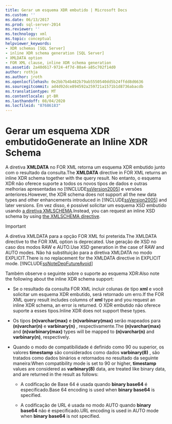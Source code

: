 ```yaml
---
title: Gerar um esquema XDR embutido | Microsoft Docs
ms.custom: ''
ms.date: 06/13/2017
ms.prod: sql-server-2014
ms.reviewer: ''
ms.technology: xml
ms.topic: conceptual
helpviewer_keywords:
- XDR schemas [SQL Server]
- inline XDR schema generation [SQL Server]
- XMLDATA option
- FOR XML clause, inline XDR schema generation
ms.assetid: 2a40d617-9724-4f7d-80a4-a85c702f14d0
author: rothja
ms.author: jroth
ms.openlocfilehash: 0e2bb7b4b482b79ab5550540dd5b24ffdd8d6636
ms.sourcegitcommit: ad4d92dce894592a259721a1571b1d8736abacdb
ms.translationtype: MT
ms.contentlocale: pt-BR
ms.lasthandoff: 08/04/2020
ms.locfileid: "87686183"
---
```

# <a name="generate-an-inline-xdr-schema"></a><span data-ttu-id="703ff-102">Gerar um esquema XDR embutido</span><span class="sxs-lookup"><span data-stu-id="703ff-102">Generate an Inline XDR Schema</span></span>
  <span data-ttu-id="703ff-103">A diretiva **XMLDATA** no FOR XML retorna um esquema XDR embutido junto com o resultado da consulta.</span><span class="sxs-lookup"><span data-stu-id="703ff-103">The **XMLDATA** directive in FOR XML returns an inline XDR schema together with the query result.</span></span> <span data-ttu-id="703ff-104">No entanto, o esquema XDR não oferece suporte a todos os novos tipos de dados e outras melhorias apresentadas no [!INCLUDE[ssVersion2005](../../includes/ssversion2005-md.md)] e versões anteriores.</span><span class="sxs-lookup"><span data-stu-id="703ff-104">However, the XDR schema does not support all the new data types and other enhancements introduced in [!INCLUDE[ssVersion2005](../../includes/ssversion2005-md.md)] and later versions.</span></span> <span data-ttu-id="703ff-105">Em vez disso, é possível solicitar um esquema XSD embutido usando [a diretiva XMLSCHEMA](generate-an-inline-xsd-schema.md).</span><span class="sxs-lookup"><span data-stu-id="703ff-105">Instead, you can request an inline XSD schema by using [the XMLSCHEMA directive](generate-an-inline-xsd-schema.md).</span></span>  
  
> [!IMPORTANT]  
>  <span data-ttu-id="703ff-106">A diretiva XMLDATA para a opção FOR XML foi preterida.</span><span class="sxs-lookup"><span data-stu-id="703ff-106">The XMLDATA directive to the FOR XML option is deprecated.</span></span> <span data-ttu-id="703ff-107">Use geração de XSD no caso dos modos RAW e AUTO.</span><span class="sxs-lookup"><span data-stu-id="703ff-107">Use XSD generation in the case of RAW and AUTO modes.</span></span> <span data-ttu-id="703ff-108">Não há substituição para a diretiva XMLDATA no modo EXPLICIT.</span><span class="sxs-lookup"><span data-stu-id="703ff-108">There is no replacement for the XMLDATA directive in EXPLICIT mode.</span></span> [!INCLUDE[ssNoteDepFutureAvoid](../../includes/ssnotedepfutureavoid-md.md)]  
  
 <span data-ttu-id="703ff-109">Também observe o seguinte sobre o suporte ao esquema XDR:</span><span class="sxs-lookup"><span data-stu-id="703ff-109">Also note the following about the inline XDR schema support:</span></span>  
  
-   <span data-ttu-id="703ff-110">Se o resultado da consulta FOR XML incluir colunas de tipo **xml** e você solicitar um esquema XDR embutido, será retornado um erro.</span><span class="sxs-lookup"><span data-stu-id="703ff-110">If the FOR XML query result includes columns of **xml** type and you request an inline XDR schema, an error is returned.</span></span> <span data-ttu-id="703ff-111">O XDR embutido não oferece suporte a esses tipos.</span><span class="sxs-lookup"><span data-stu-id="703ff-111">Inline XDR does not support these types.</span></span>  
  
-   <span data-ttu-id="703ff-112">Os tipos **(n)varchar(max)** e **(n)varbinary(max)** serão mapeados para **(n)varchar(n)** e **varbinary(n)** , respectivamente.</span><span class="sxs-lookup"><span data-stu-id="703ff-112">The **(n)varchar(max)** and **(n)varbinary(max)** types will be mapped to **(n)varchar(n)** and **varbinary(n)**, respectively.</span></span>  
  
-   <span data-ttu-id="703ff-113">Quando o modo de compatibilidade é definido como 90 ou superior, os valores **timestamp** são considerados como dados **varbinary(8)** , são tratados como dados binários e retornados no resultado da seguinte maneira:</span><span class="sxs-lookup"><span data-stu-id="703ff-113">When compatibility mode is set to 90 or higher, **timestamp** values are considered as **varbinary(8)** data, are treated like binary data, and are returned in the result as follows:</span></span>  
  
    -   <span data-ttu-id="703ff-114">A codificação de Base 64 é usada quando **binary base64** é especificado.</span><span class="sxs-lookup"><span data-stu-id="703ff-114">Base 64 encoding is used when **binary base64** is specified.</span></span>  
  
    -   <span data-ttu-id="703ff-115">A codificação de URL é usada no modo AUTO quando **binary base64** não é especificado.</span><span class="sxs-lookup"><span data-stu-id="703ff-115">URL encoding is used in AUTO mode when **binary base64** is not specified.</span></span>  
  
  
